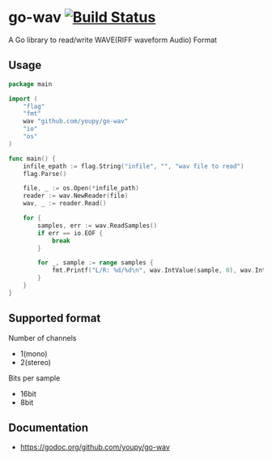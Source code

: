# go-wav [![Build Status](https://travis-ci.org/youpy/go-wav.png?branch=master)](https://travis-ci.org/youpy/go-wav)

A Go library to read/write WAVE(RIFF waveform Audio) Format

## Usage

```go
package main

import (
	"flag"
	"fmt"
	wav "github.com/youpy/go-wav"
	"io"
	"os"
)

func main() {
	infile_epath := flag.String("infile", "", "wav file to read")
	flag.Parse()

	file, _ := os.Open(*infile_path)
	reader := wav.NewReader(file)
	wav, _ := reader.Read()

	for {
		samples, err := wav.ReadSamples()
		if err == io.EOF {
			break
		}

		for _, sample := range samples {
			fmt.Printf("L/R: %d/%d\n", wav.IntValue(sample, 0), wav.IntValue(sample, 1))
		}
	}
}
```

## Supported format

Number of channels

- 1(mono)
- 2(stereo)

Bits per sample

- 16bit
- 8bit

## Documentation

- https://godoc.org/github.com/youpy/go-wav
